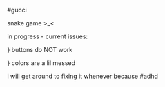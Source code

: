 #gucci

snake game >_<

in progress - current issues: 

} buttons do NOT work

} colors are a lil messed

i will get around to fixing it whenever because #adhd
